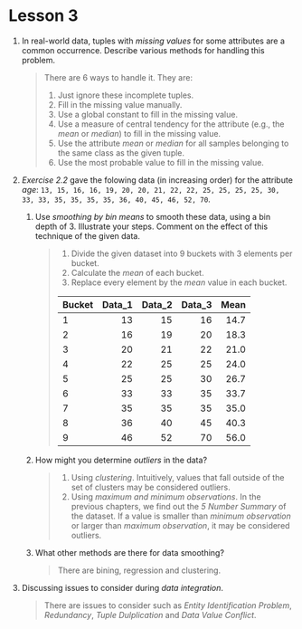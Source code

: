 # Lesson 3

1. In real-world data, tuples with *missing values* for some attributes are a common occurrence. Describe various methods for handling this problem.
    > There are 6 ways to handle it. They are:
    > 1. Just ignore these incomplete tuples.
    > 2. Fill in the missing value manually.
    > 3. Use a global constant to fill in the missing value.
    > 4. Use a measure of central tendency for the attribute (e.g., the *mean* or *median*) to fill in the missing value.
    > 5. Use the attribute *mean* or *median* for all samples belonging to the same class as the given tuple.
    > 6. Use the most probable value to fill in the missing value.

2. *Exercise 2.2* gave the folowing data (in increasing order) for the attribute *age*: `13, 15, 16, 16, 19, 20, 20, 21, 22, 22, 25, 25, 25, 25, 30, 33, 33, 35, 35, 35, 35, 36, 40, 45, 46, 52, 70`.
    1. Use *smoothing by bin means* to smooth these data, using a bin depth of 3. Illustrate your steps. Comment on the effect of this technique of the given data.
        > 1. Divide the given dataset into 9 buckets with 3 elements per bucket.
        > 2. Calculate the *mean* of each bucket.
        > 3. Replace every element by the *mean* value in each bucket.
        >
        > | Bucket | Data_1 | Data_2 | Data_3 | Mean |
        > | :----- | -----: | -----: | -----: | ---: |
        > | 1      |     13 |     15 |     16 | 14.7 |
        > | 2      |     16 |     19 |     20 | 18.3 |
        > | 3      |     20 |     21 |     22 | 21.0 |
        > | 4      |     22 |     25 |     25 | 24.0 |
        > | 5      |     25 |     25 |     30 | 26.7 |
        > | 6      |     33 |     33 |     35 | 33.7 |
        > | 7      |     35 |     35 |     35 | 35.0 |
        > | 8      |     36 |     40 |     45 | 40.3 |
        > | 9      |     46 |     52 |     70 | 56.0 |
    
    2. How might you determine *outliers* in the data?
        > 1. Using *clustering*. Intuitively, values that fall outside of the set of clusters may be considered outliers.
        > 2. Using *maximum and minimum observations*. In the previous chapters, we find out the *5 Number Summary* of the dataset. If a value is smaller than *minimum observation* or larger than *maximum observation*, it may be considered outliers.
    
    3. What other methods are there for data smoothing?
        > There are bining, regression and clustering.
    
3. Discussing issues to consider during *data integration*.
    > There are issues to consider such as *Entity Identification Problem*, *Redundancy*, *Tuple Dulplication* and *Data Value Conflict*.
